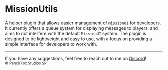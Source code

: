 # MissionUtils
A helper plugin that allows easier management of ``MissionUI`` for developers. It currently offers a queue system for displaying messages to players, and aims to not interfere with the default ``MissionUI`` system. The plugin is designed to be lightweight and easy to use, with a focus on providing a simple interface for developers to work with.
___
If you have any suggestions, feel free to reach out to me on [Discord](https://discord.gg/yip)!
<br>
<sub>© Pencil Fox Studios SP</sub>